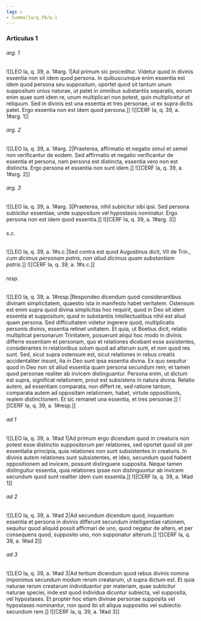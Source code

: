 ```yaml
---
tags : 
- Summa/Ia/q.39/a.1
---
```


### Articulus 1

###### arg. 1
![[LEO Ia, q. 39, a. 1#arg. 1|Ad primum sic proceditur. Videtur quod in divinis essentia non sit idem quod persona. In quibuscumque enim essentia est idem quod persona seu suppositum, oportet quod sit tantum unum suppositum unius naturae, ut patet in omnibus substantiis separatis, eorum enim quae sunt idem re, unum multiplicari non potest, quin multiplicetur et reliquum. Sed in divinis est una essentia et tres personae, ut ex supra dictis patet. Ergo essentia non est idem quod persona.]]
![[CERF Ia, q. 39, a. 1#arg. 1]]

###### arg. 2
![[LEO Ia, q. 39, a. 1#arg. 2|Praeterea, affirmatio et negatio simul et semel non verificantur de eodem. Sed affirmatio et negatio verificantur de essentia et persona, nam persona est distincta, essentia vero non est distincta. Ergo persona et essentia non sunt idem.]]
![[CERF Ia, q. 39, a. 1#arg. 2]]

###### arg. 3
![[LEO Ia, q. 39, a. 1#arg. 3|Praeterea, nihil subiicitur sibi ipsi. Sed persona subiicitur essentiae, unde suppositum vel hypostasis nominatur. Ergo persona non est idem quod essentia.]]
![[CERF Ia, q. 39, a. 1#arg. 3]]

###### s.c.
![[LEO Ia, q. 39, a. 1#s.c.|Sed contra est quod Augustinus dicit, VII de Trin., *cum dicimus personam patris, non aliud dicimus quam substantiam patris*.]]
![[CERF Ia, q. 39, a. 1#s.c.]]

###### resp.
![[LEO Ia, q. 39, a. 1#resp.|Respondeo dicendum quod considerantibus divinam simplicitatem, quaestio ista in manifesto habet veritatem. Ostensum est enim supra quod divina simplicitas hoc requirit, quod in Deo sit idem essentia et suppositum; quod in substantiis intellectualibus nihil est aliud quam persona. Sed difficultatem videtur ingerere quod, multiplicatis personis divinis, essentia retinet unitatem. Et quia, ut Boetius dicit, relatio multiplicat personarum Trinitatem, posuerunt aliqui hoc modo in divinis differre essentiam et personam, quo et relationes dicebant esse assistentes, considerantes in relationibus solum quod ad alterum sunt, et non quod res sunt. Sed, sicut supra ostensum est, sicut relationes in rebus creatis accidentaliter insunt, ita in Deo sunt ipsa essentia divina. Ex quo sequitur quod in Deo non sit aliud essentia quam persona secundum rem; et tamen quod personae realiter ab invicem distinguantur. Persona enim, ut dictum est supra, significat relationem, prout est subsistens in natura divina. Relatio autem, ad essentiam comparata, non differt re, sed ratione tantum, comparata autem ad oppositam relationem, habet, virtute oppositionis, realem distinctionem. Et sic remanet una essentia, et tres personae.]]
![[CERF Ia, q. 39, a. 1#resp.]]

###### ad 1
![[LEO Ia, q. 39, a. 1#ad 1|Ad primum ergo dicendum quod in creaturis non potest esse distinctio suppositorum per relationes, sed oportet quod sit per essentialia principia, quia relationes non sunt subsistentes in creaturis. In divinis autem relationes sunt subsistentes, et ideo, secundum quod habent oppositionem ad invicem, possunt distinguere supposita. Neque tamen distinguitur essentia, quia relationes ipsae non distinguuntur ab invicem secundum quod sunt realiter idem cum essentia.]]
![[CERF Ia, q. 39, a. 1#ad 1]]

###### ad 2
![[LEO Ia, q. 39, a. 1#ad 2|Ad secundum dicendum quod, inquantum essentia et persona in divinis differunt secundum intelligentiae rationem, sequitur quod aliquid possit affirmari de uno, quod negatur de altero, et per consequens quod, supposito uno, non supponatur alterum.]]
![[CERF Ia, q. 39, a. 1#ad 2]]

###### ad 3
![[LEO Ia, q. 39, a. 1#ad 3|Ad tertium dicendum quod rebus divinis nomina imponimus secundum modum rerum creatarum, ut supra dictum est. Et quia naturae rerum creatarum individuantur per materiam, quae subiicitur naturae speciei, inde est quod individua dicuntur subiecta, vel supposita, vel hypostases. Et propter hoc etiam divinae personae supposita vel hypostases nominantur, non quod ibi sit aliqua suppositio vel subiectio secundum rem.]]
![[CERF Ia, q. 39, a. 1#ad 3]]

